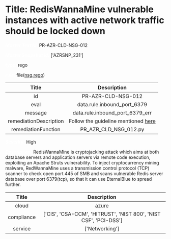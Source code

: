 



# Title: RedisWannaMine vulnerable instances with active network traffic should be locked down


***<font color="white">Master Test Id:</font>*** PR-AZR-CLD-NSG-012

***<font color="white">Master Snapshot Id:</font>*** ['AZRSNP_231']

***<font color="white">type:</font>*** rego

***<font color="white">rule:</font>*** file([nsg.rego])  
  
  
  
  

|Title|Description|
| :---: | :---: |
|id|PR-AZR-CLD-NSG-012|
|eval|data.rule.inbound_port_6379|
|message|data.rule.inbound_port_6379_err|
|remediationDescription|Follow the guideline mentioned <a href='https://docs.microsoft.com/en-us/azure/security/fundamentals/network-overview' target='_blank'>here</a>|
|remediationFunction|PR_AZR_CLD_NSG_012.py|


***<font color="white">Severity:</font>*** High

***<font color="white">Description:</font>*** RedisWannaMine is cryptojacking attack which aims at both database servers and application servers via remote code execution, exploiting an Apache Struts vulnerability. To inject cryptocurrency mining malware, RedWannaMine uses a transmission control protocol (TCP) scanner to check open port 445 of SMB and scans vulnerable Redis server database over port 6379(tcp), so that it can use EternalBlue to spread further.  
  
  

|Title|Description|
| :---: | :---: |
|cloud|azure|
|compliance|['CIS', 'CSA-CCM', 'HITRUST', 'NIST 800', 'NIST CSF', 'PCI-DSS']|
|service|['Networking']|



[nsg.rego]: https://github.com/prancer-io/prancer-compliance-test/tree/master/azure/cloud/nsg.rego
